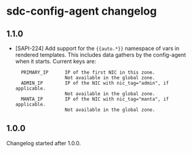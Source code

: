 # sdc-config-agent changelog

## 1.1.0

- [SAPI-224] Add support for the `{{auto.*}}` namespace of vars in rendered
  templates. This includes data gathers by the config-agent when it
  starts. Current keys are:

        PRIMARY_IP      IP of the first NIC in this zone.
                        Not available in the global zone.
        ADMIN_IP        IP of the NIC with nic_tag="admin", if applicable.
                        Not available in the global zone.
        MANTA_IP        IP of the NIC with nic_tag="manta", if applicable.
                        Not available in the global zone.

## 1.0.0

Changelog started after 1.0.0.
